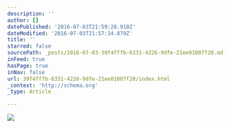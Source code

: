 ```yaml
---
description: ''
author: []
datePublished: '2016-07-03T21:59:28.910Z'
dateModified: '2016-07-03T21:57:14.879Z'
title: ''
starred: false
sourcePath: _posts/2016-07-03-39f4fffb-6331-4226-9dfe-21ee01007f20.md
inFeed: true
hasPage: true
inNav: false
url: 39f4fffb-6331-4226-9dfe-21ee01007f20/index.html
_context: 'http://schema.org'
_type: Article

---
```

![](https://the-grid-user-content.s3-us-west-2.amazonaws.com/194d7f87-690c-46dd-b14b-cc5e94285e6a.jpg)